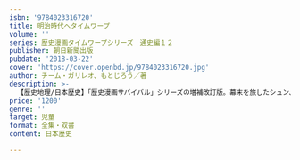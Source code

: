 ```yaml
---
isbn: '9784023316720'
title: 明治時代へタイムワープ
volume: ''
series: 歴史漫画タイムワープシリーズ　通史編１２
publisher: 朝日新聞出版
pubdate: '2018-03-22'
cover: 'https://cover.openbd.jp/9784023316720.jpg'
author: チーム・ガリレオ、もとじろう／著
description: >-
  【歴史地理/日本歴史】「歴史漫画サバイバル」シリーズの増補改訂版。幕末を旅したシュン、ユイ、ノブの３人組が、明治時代の東京へ。江戸時代からすっかり様変わりした日本の姿に驚く３人。しかし、大事な懐中時計型タイムマシンを泥棒に盗まれてしまい……。
price: '1200'
genre: ''
target: 児童
format: 全集・双書
content: 日本歴史

---
```

